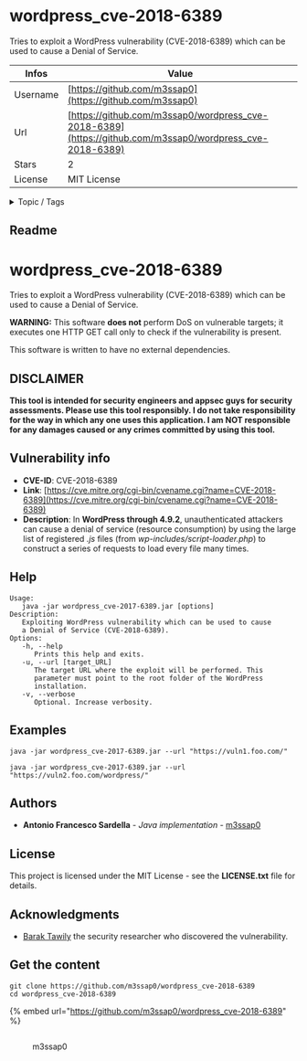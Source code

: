 # wordpress_cve-2018-6389

Tries to exploit a WordPress vulnerability (CVE-2018-6389) which can be used to cause a Denial of Service.

| Infos    | Value                                                              |
| -------- | -------------------------------------------------------------------|
| Username | [https://github.com/m3ssap0](https://github.com/m3ssap0) |
| Url      | [https://github.com/m3ssap0/wordpress_cve-2018-6389](https://github.com/m3ssap0/wordpress_cve-2018-6389)                                               |
| Stars    | 2                                                          |
| License  | MIT License                                                        |

<details>

<summary>Topic / Tags</summary>

* cve-2018-6389* exploit* security* security-tools* vulnerability* vulnerability-scanners* wordpress

</details>

## Readme

# wordpress_cve-2018-6389

Tries to exploit a WordPress vulnerability (CVE-2018-6389) which can be used to cause a Denial of Service.

**WARNING:** This software **does not** perform DoS on vulnerable targets; it executes one HTTP GET call only to check if the vulnerability is present.

This software is written to have no external dependencies.

## DISCLAIMER

**This tool is intended for security engineers and appsec guys for security assessments. Please use this tool responsibly. I do not take responsibility for the way in which any one uses this application. I am NOT responsible for any damages caused or any crimes committed by using this tool.**

## Vulnerability info

* **CVE-ID**: CVE-2018-6389
* **Link**: [https://cve.mitre.org/cgi-bin/cvename.cgi?name=CVE-2018-6389](https://cve.mitre.org/cgi-bin/cvename.cgi?name=CVE-2018-6389)
* **Description**: In **WordPress through 4.9.2**, unauthenticated attackers can cause a denial of service (resource consumption) by using the large list of registered *.js* files (from *wp-includes/script-loader.php*) to construct a series of requests to load every file many times.

## Help

```
Usage:
   java -jar wordpress_cve-2017-6389.jar [options]
Description:
   Exploiting WordPress vulnerability which can be used to cause 
   a Denial of Service (CVE-2018-6389).
Options:
   -h, --help
      Prints this help and exits.
   -u, --url [target_URL]
      The target URL where the exploit will be performed. This
	  parameter must point to the root folder of the WordPress
	  installation.
   -v, --verbose
      Optional. Increase verbosity.
```

## Examples

```
java -jar wordpress_cve-2017-6389.jar --url "https://vuln1.foo.com/"
```

```
java -jar wordpress_cve-2017-6389.jar --url "https://vuln2.foo.com/wordpress/"
```

## Authors

* **Antonio Francesco Sardella** - *Java implementation* - [m3ssap0](https://github.com/m3ssap0)

## License

This project is licensed under the MIT License - see the **LICENSE.txt** file for details.

## Acknowledgments

* [Barak Tawily](https://baraktawily.blogspot.it/2018/02/how-to-dos-29-of-world-wide-websites.html) the security researcher who discovered the vulnerability.


## Get the content

```
git clone https://github.com/m3ssap0/wordpress_cve-2018-6389
cd wordpress_cve-2018-6389
```

{% embed url="https://github.com/m3ssap0/wordpress_cve-2018-6389" %}

<figure><img src="https://avatars.githubusercontent.com/u/705120?v=4" alt=""><figcaption><p>m3ssap0</p></figcaption></figure>
